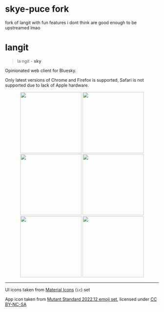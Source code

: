 # skye-puce fork
fork of langit with fun features i dont think are good enough to be upstreamed lmao

# langit

> la‧ngit - **sky**

Opinionated web client for Bluesky.

Only latest versions of Chrome and Firefox is supported, Safari is not supported due to lack of Apple hardware.

<div align=center>
  <img width=200 src=https://github.com/intrnl/langit/assets/20620901/0fd7484e-f000-4964-99df-e82400cd204b>
  <img width=200 src=https://github.com/intrnl/langit/assets/20620901/6103de8f-993c-4939-8890-3730e5fbdbe3>
  <img width=200 src=https://github.com/intrnl/langit/assets/20620901/d71f1779-521a-43d4-b15a-a22fe1e66e3c>
  <img width=200 src=https://github.com/intrnl/langit/assets/20620901/b6d9bd9a-8e66-4488-bea2-5b187e873e57>
  <img width=200 src=https://github.com/intrnl/langit/assets/20620901/eea83da6-5e23-4af6-a891-0836bf1ae05a>
  <img width=200 src=https://github.com/intrnl/langit/assets/20620901/0a89b289-ac39-480b-9ccf-49b285fbb9d8>
</div>

---

UI icons taken from [Material Icons](https://icones.js.org/collection/ic) (`ic`) set

App icon taken from [Mutant Standard 2022.12 emoji set](https://mutant.tech), licensed under [CC BY-NC-SA](https://creativecommons.org/licenses/by-nc-sa/4.0/)
